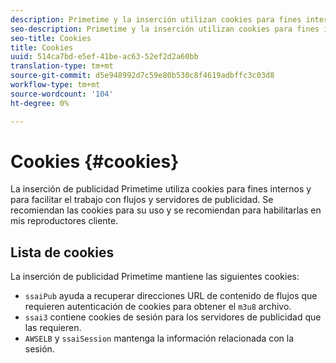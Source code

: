 ```yaml
---
description: Primetime y la inserción utilizan cookies para fines internos y para facilitar el trabajo con flujos y servidores de publicidad.
seo-description: Primetime y la inserción utilizan cookies para fines internos y para facilitar el trabajo con flujos y servidores de publicidad.
seo-title: Cookies
title: Cookies
uuid: 514ca7bd-e5ef-41be-ac63-52ef2d2a60bb
translation-type: tm+mt
source-git-commit: d5e948992d7c59e80b530c8f4619adbffc3c03d8
workflow-type: tm+mt
source-wordcount: '104'
ht-degree: 0%

---
```



# Cookies {#cookies}

La inserción de publicidad Primetime utiliza cookies para fines internos y para facilitar el trabajo con flujos y servidores de publicidad.  Se recomiendan las cookies para su uso y se recomiendan para habilitarlas en mis reproductores cliente.

## Lista de cookies

La inserción de publicidad Primetime mantiene las siguientes cookies:

* `ssaiPub` ayuda a recuperar direcciones URL de contenido de flujos que requieren autenticación de cookies para obtener el  `m3u8` archivo.
* `ssai3` contiene cookies de sesión para los servidores de publicidad que las requieren.
* `AWSELB` y  `ssaiSession` mantenga la información relacionada con la sesión.